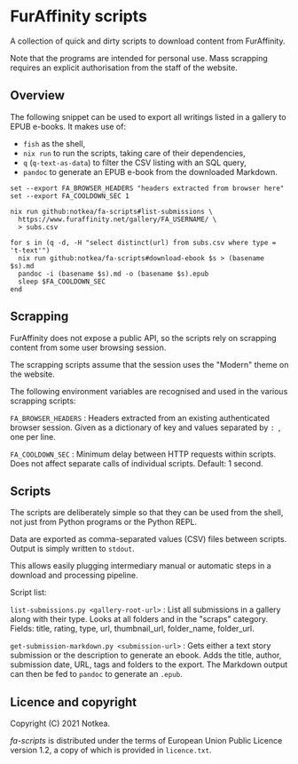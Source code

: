 FurAffinity scripts
===================

A collection of quick and dirty scripts to download content from FurAffinity.

Note that the programs are intended for personal use.
Mass scrapping requires an explicit authorisation from the staff of the website.


Overview
--------

The following snippet can be used to export all writings listed in a gallery
to EPUB e-books. It makes use of:

* `fish` as the shell,
* `nix run` to run the scripts, taking care of their dependencies,
* `q` (`q-text-as-data`) to filter the CSV listing with an SQL query,
* `pandoc` to generate an EPUB e-book from the downloaded Markdown.

```fish
set --export FA_BROWSER_HEADERS "headers extracted from browser here"
set --export FA_COOLDOWN_SEC 1

nix run github:notkea/fa-scripts#list-submissions \
  https://www.furaffinity.net/gallery/FA_USERNAME/ \
  > subs.csv

for s in (q -d, -H "select distinct(url) from subs.csv where type = 't-text'")
  nix run github:notkea/fa-scripts#download-ebook $s > (basename $s).md
  pandoc -i (basename $s).md -o (basename $s).epub
  sleep $FA_COOLDOWN_SEC
end
```


Scrapping
---------

FurAffinity does not expose a public API, so the scripts rely on scrapping
content from some user browsing session.

The scrapping scripts assume that the session uses the "Modern" theme on the
website.

The following environment variables are recognised and used in the various
scrapping scripts:

`FA_BROWSER_HEADERS`
: Headers extracted from an existing authenticated browser session.
  Given as a dictionary of key and values separated by `: `, one per line.

`FA_COOLDOWN_SEC`
: Minimum delay between HTTP requests within scripts.
  Does not affect separate calls of individual scripts.
  Default: 1 second.


Scripts
-------

The scripts are deliberately simple so that they can be used from the shell,
not just from Python programs or the Python REPL.

Data are exported as comma-separated values (CSV) files between scripts.
Output is simply written to `stdout`.

This allows easily plugging intermediary manual or automatic steps in a
download and processing pipeline.

Script list:

`list-submissions.py <gallery-root-url>`
: List all submissions in a gallery along with their type.
  Looks at all folders and in the "scraps" category.
  Fields: title, rating, type, url, thumbnail_url, folder_name, folder_url.

`get-submission-markdown.py <submission-url>`
: Gets either a text story submission or the description to generate an ebook.
  Adds the title, author, submission date, URL, tags and folders to the export.
  The Markdown output can then be fed to `pandoc` to generate an `.epub`.


Licence and copyright
---------------------

Copyright (C) 2021 Notkea.

_fa-scripts_ is distributed under the terms of European Union Public Licence
version 1.2, a copy of which is provided in `licence.txt`.
